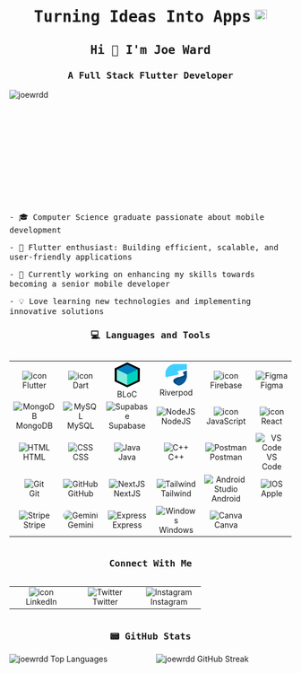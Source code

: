 <h1 align="center"><samp>Turning Ideas Into Apps</samp> <img src="https://github.com/mupezzuol/mupezzuol/blob/master/assets/earth.gif" width="22px" height="22px"></h1>

<h2 align="center"><samp>Hi 👋 I'm Joe Ward</samp></h2>
<h3 align="center"><samp>A Full Stack Flutter Developer</samp></h3>

<p align="left"> <img src="https://komarev.com/ghpvc/?username=joewrdd&label=Profile%20views&color=0e75b6&style=flat" alt="joewrdd" /> </p>

<div style="margin-bottom: 200px;"></div>

<samp>- 🎓 Computer Science graduate passionate about mobile development</samp>

<samp>- 📱 Flutter enthusiast: Building efficient, scalable, and user-friendly applications</samp>

<samp>- 🚀 Currently working on enhancing my skills towards becoming a senior mobile developer</samp>

<samp>- 💡 Love learning new technologies and implementing innovative solutions</samp>

<h3 align="center"><samp>💻 Languages and Tools</samp></h3>
<div style="display: flex; align-items: flex-start; align: center">
<table align="center">
  <tr>
    <td align="center" width="100">
        <img src="https://www.vectorlogo.zone/logos/flutterio/flutterio-icon.svg" alt="icon" width="40" height="40" />
      <br>Flutter
    </td>
    <td align="center" width="100">
        <img src="https://www.vectorlogo.zone/logos/dartlang/dartlang-icon.svg" alt="icon" width="40" height="40" />
      <br>Dart
    </td>
    <td align="center" width="100">
        <img src="https://raw.githubusercontent.com/sugith10/images/main/technologies/bloc.png" alt="icon" width="45" height="45" />
      <br>BLoC
    </td>
    <td align="center" width="100">
        <img src="https://raw.githubusercontent.com/sugith10/images/main/technologies/riverpod.png" alt="icon" width="40" height="40" />
      <br>Riverpod
    </td>
    <td align="center" width="100">
        <img src="https://www.vectorlogo.zone/logos/firebase/firebase-icon.svg" alt="icon" width="45" height="45" />
      <br>Firebase
    </td>
    <td align="center" width="100">
        <img src="https://skillicons.dev/icons?i=figma" width="45" height="45" alt="Figma" />
      <br>Figma
    </td>
  </tr>
  <tr>
    <td align="center" width="100">
        <img src="https://skillicons.dev/icons?i=mongodb" width="45" height="45" alt="MongoDB" />
      <br>MongoDB
    </td>
    <td align="center" width="100">
        <img src="https://skillicons.dev/icons?i=mysql" width="45" height="45" alt="MySQL" />
      <br>MySQL
    </td>
    <td align="center" width="100">
        <img src="https://skillicons.dev/icons?i=supabase" width="45" height="45" alt="Supabase" />
      <br>Supabase
    </td>
    <td align="center" width="100">
        <img src="https://skillicons.dev/icons?i=nodejs" width="45" height="45" alt="NodeJS" />
      <br>NodeJS
    </td>
    <td align="center" width="100">
        <img src="https://techstack-generator.vercel.app/js-icon.svg" alt="icon" width="50" height="50" />
      <br>JavaScript
    </td>
    <td align="center" width="100">
        <img src="https://skillicons.dev/icons?i=react" alt="icon" width="45" height="45" />
      <br>React
    </td>
  </tr>
  <tr>
    <td align="center" width="100">
        <img src="https://skillicons.dev/icons?i=html" width="45" height="45" alt="HTML" />
      <br>HTML
    </td>
    <td align="center" width="100">
        <img src="https://skillicons.dev/icons?i=css" width="45" height="45" alt="CSS" />
      <br>CSS
    </td>
    <td align="center" width="100">
        <img src="https://skillicons.dev/icons?i=java" width="45" height="45" alt="Java" />
      <br>Java
    </td>
    <td align="center" width="100">
        <img src="https://skillicons.dev/icons?i=cpp" width="45" height="45" alt="C++" />
      <br>C++
    </td>
    <td align="center" width="100">
        <img src="https://skillicons.dev/icons?i=postman" width="45" height="45" alt="Postman" />
      <br>Postman
    </td>
    <td align="center" width="100">
        <img src="https://skillicons.dev/icons?i=vscode" width="45" height="45" alt="VS Code" />
      <br>VS Code
    </td>
  </tr>
  <tr>
    <td align="center" width="100">
        <img src="https://skillicons.dev/icons?i=git" width="45" height="45" alt="Git" />
      <br>Git
    </td>
    <td align="center" width="100">
        <img src="https://skillicons.dev/icons?i=github" width="45" height="45" alt="GitHub" />
      <br>GitHub
    </td>
     <td align="center" width="100">
        <img src="https://skillicons.dev/icons?i=nextjs" width="45" height="45" alt="NextJS" />
      <br>NextJS
    </td>
    <td align="center" width="100">
        <img src="https://skillicons.dev/icons?i=tailwind" width="45" height="45" alt="Tailwind" />
      <br>Tailwind
    </td>
    <td align="center" width="100">
        <img src="https://skillicons.dev/icons?i=androidstudio" width="45" height="45" alt="Android Studio" />
      <br>Android 
    </td>
    <td align="center" width="100">
        <img src="https://skillicons.dev/icons?i=apple" width="45" height="45" alt="IOS" />
      <br>Apple
    </td>
  </tr>
  <tr>
    <td align="center" width="100">
        <img src="https://cdn.worldvectorlogo.com/logos/stripe-2.svg" width="45" height="45" alt="Stripe" />
      <br>Stripe
    </td>
    <td align="center" width="100">
        <img src="https://seeklogo.com/images/G/google-gemini-logo-A5787B2669-seeklogo.com.png" width="45" height="45" alt="Gemini" style="border-radius: 10px;" />
      <br>Gemini
    </td>
    <td align="center" width="100">
        <img src="https://skillicons.dev/icons?i=express" width="45" height="45" alt="Express" />
      <br>Express
    </td>
    <td align="center" width="100">
        <img src="https://skillicons.dev/icons?i=windows" width="45" height="45" alt="Windows" />
      <br>Windows
    </td>
    <td align="center" width="100">
        <img src="https://www.vectorlogo.zone/logos/canva/canva-icon.svg" width="45" height="45" alt="Canva" />
      <br>Canva
    </td>
  </tr>
</table>
</div>

<h3 align="center"><samp>Connect With Me</samp></h3>
<div style="display: flex; align-items: flex-start; align: center">
<table align="center">
  <tr>
    <td align="center" width="100">
        <img src="https://skillicons.dev/icons?i=linkedin" alt="icon" width="45" height="45" />
      <br>LinkedIn
    </td>
    <td align="center" width="100">
        <img src="https://cdn.jsdelivr.net/gh/devicons/devicon/icons/twitter/twitter-original.svg" width="38" height="38" alt="Twitter" />
      <br>Twitter
    </td>
    <td align="center" width="100">
        <img src="https://skillicons.dev/icons?i=instagram" width="45" height="45" alt="Instagram" />
      <br>Instagram
    </td>
  </tr>
</table>
</div>

<h3 align="center"><samp>📟 GitHub Stats</samp></h3>
<div style="display: flex; justify-content: space-between; align-items: stretch;">
  <img src="https://github-readme-stats.vercel.app/api/top-langs?username=joewrdd&show_icons=true&locale=en&layout=compact" alt="joewrdd Top Languages" width="48%" height="200" style="object-fit: cover;"/>
  <img src="https://github-readme-streak-stats.herokuapp.com/?user=joewrdd" alt="joewrdd GitHub Streak" width="48%" height="200" style="object-fit: cover;"/>
</div>
